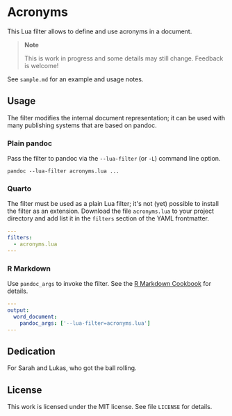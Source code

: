# Acronyms

This Lua filter allows to define and use acronyms in a document.

> **Note**
>
> This is work in progress and some details may still change.
> Feedback is welcome!

See `sample.md` for an example and usage notes.

## Usage

The filter modifies the internal document representation; it can
be used with many publishing systems that are based on pandoc.

### Plain pandoc

Pass the filter to pandoc via the `--lua-filter` (or `-L`) command
line option.

    pandoc --lua-filter acronyms.lua ...

### Quarto

The filter must be used as a plain Lua filter; it's not (yet)
possible to install the filter as an extension. Download the file
`acronyms.lua` to your project directory and add list it in the
`filters` section of the YAML frontmatter.

``` yaml
---
filters:
  - acronyms.lua
---
```

### R Markdown

Use `pandoc_args` to invoke the filter. See the [R Markdown
Cookbook](https://bookdown.org/yihui/rmarkdown-cookbook/lua-filters.html)
for details.

``` yaml
---
output:
  word_document:
    pandoc_args: ['--lua-filter=acronyms.lua']
---
```

## Dedication

For Sarah and Lukas, who got the ball rolling.

## License

This work is licensed under the MIT license. See file `LICENSE`
for details.
